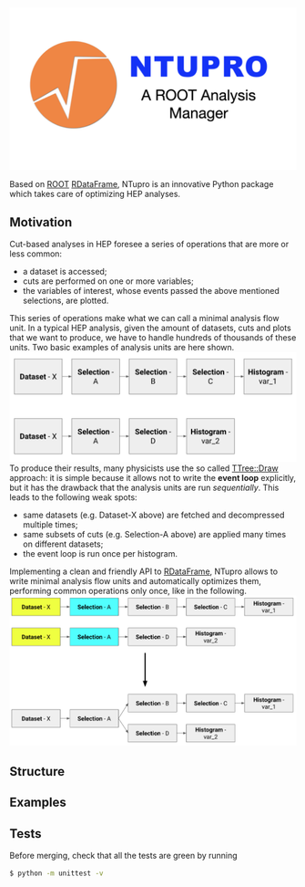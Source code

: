 <img src="docs/images/logo.jpeg">

Based on [ROOT](https://ph-root-2.cern.ch/) [RDataFrame](https://root.cern/doc/master/classROOT_1_1RDataFrame.html), NTupro is an innovative Python package which takes care of optimizing HEP analyses.  

## Motivation
Cut-based analyses in HEP foresee a series of operations that are more or less common:

* a dataset is accessed;
* cuts are performed on one or more variables;
* the variables of interest, whose events passed the above mentioned selections, are plotted.

This series of operations make what we can call a minimal analysis flow unit. In a typical HEP analysis, given the amount of datasets, cuts and plots that we want to produce, we have to handle hundreds of thousands of these units. Two basic examples of analysis units are here shown.
<img src="docs/images/basic_units.png">
To produce their results, many physicists use the so called [TTree::Draw](https://root.cern.ch/doc/master/classTTree.html) approach: it is simple because it allows not to write the **event loop** explicitly, but it has the drawback that the analysis units are run *sequentially*. This leads to the following weak spots:

* same datasets (e.g. Dataset-X above) are fetched and decompressed multiple times;
* same subsets of cuts (e.g. Selection-A above) are applied many times on different datasets;
* the event loop is run once per histogram.

Implementing a clean and friendly API to [RDataFrame](https://root.cern/doc/master/classROOT_1_1RDataFrame.html), NTupro allows to write minimal analysis flow units and automatically optimizes them, performing common operations only once, like in the following.
<img src="docs/images/optimized_basic_units.png">
  
## Structure  
  
## Examples  
  
## Tests  
Before merging, check that all the tests are green by running  
  
```bash  
$ python -m unittest -v  
```
